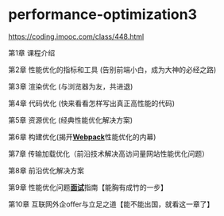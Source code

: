 # performance-optimization3

https://coding.imooc.com/class/448.html



第1章 课程介绍

第2章 性能优化的指标和工具 (告别前端小白，成为大神的必经之路)

第3章 渲染优化 (与浏览器为友，共进退)

第4章 代码优化 (快来看看怎样写出真正高性能的代码)

第5章 资源优化 (经典性能优化解决方案)

第6章 构建优化(揭开[**Webpack**](https://www.javaxxz.com/thread-359270-1-1.html)性能优化的内幕)

第7章 传输加载优化（前沿技术解决高访问量网站性能优化问题）

第8章 前沿优化解决方案

第9章 性能优化问题[**面试**](https://www.javaxxz.com/thread-362320-1-1.html)指南【能胸有成竹的一步】

第10章 互联网外企offer与立足之道【能不能出国，就看这一章了】 
